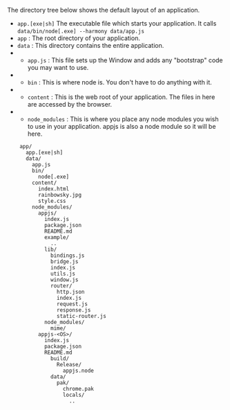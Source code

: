 The directory tree below shows the default layout of an application.
* `app.[exe|sh]` The executable file which starts your application. It calls `data/bin/node[.exe] --harmony data/app.js`
* `app` : The root directory of your application.
* `data` : This directory contains the entire application.
* * `app.js` : This file sets up the Window and adds any "bootstrap" code you may want to use.
* * `bin` : This is where node is. You don't have to do anything with it.
* * `content` : This is the web root of your application. The files in here are accessed by the browser. 
* * `node_modules` : This is where you place any node modules you wish to use in your application. appjs is also a node module so it will be here.

```
    app/
      app.[exe|sh]
      data/
        app.js
        bin/
          node[.exe]
        content/
          index.html
          rainbowsky.jpg
          style.css
        node_modules/
          appjs/
            index.js
            package.json
            README.md
            example/
              ..
            lib/
              bindings.js
              bridge.js
              index.js
              utils.js
              window.js
              router/
                http.json
                index.js
                request.js
                response.js
                static-router.js
            node_modules/
              mime/
          appjs-<OS>/
            index.js
            package.json
            README.md
              build/
                Release/
                  appjs.node
              data/
                pak/
                  chrome.pak
                  locals/
                    ..
```